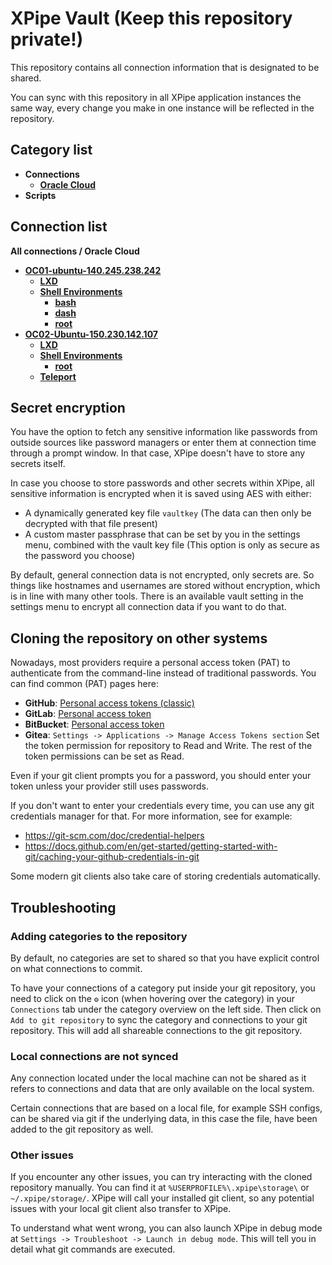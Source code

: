 # XPipe Vault (Keep this repository private!)

This repository contains all connection information that is designated to be shared.

You can sync with this repository in all XPipe application instances the same way, every change you make in one instance will be reflected in the repository. 

## Category list

- **Connections**
  - [**Oracle Cloud**](categories/390817b1-f071-4d08-a6cf-0b4cc249733e)
- **Scripts**

## Connection list

**All connections / Oracle Cloud**

- [**OC01-ubuntu-140.245.238.242**](stores/0c8bb798-d441-47f4-b72e-44549cd8ac08)
  - [**LXD**](stores/fc96b338-bf28-458d-ba74-1c6dedc82793)
  - [**Shell Environments**](stores/41f256e8-865e-3a3a-9f51-d6e0f5a7784a)
    - [**bash**](stores/9ee33878-79a0-4cda-84f7-833d0c1e392a)
    - [**dash**](stores/7edac009-1d1d-42e7-aa76-4f2618c0f8d5)
    - [**root**](stores/acb2d51e-9249-4184-a7ac-6ab73a26aef4)
- [**OC02-Ubuntu-150.230.142.107**](stores/99cb56f2-3e67-4737-8394-fcc536e1d29a)
  - [**LXD**](stores/2bab33d0-6451-45c9-a251-a53be0b6c301)
  - [**Shell Environments**](stores/63289696-122b-3c47-a8c9-0989843f1293)
    - [**root**](stores/ff12dd35-3f3c-4a5e-aeb3-86e986b2ffe8)
  - [**Teleport**](stores/dd684490-487b-4359-b77c-385418f10873)


## Secret encryption

You have the option to fetch any sensitive information like passwords from outside sources like password managers or enter them at connection time through a prompt window. In that case, XPipe doesn't have to store any secrets itself.

In case you choose to store passwords and other secrets within XPipe, all sensitive information is encrypted when it is saved using AES with either:

- A dynamically generated key file `vaultkey` (The data can then only be decrypted with that file present)
- A custom master passphrase that can be set by you in the settings menu, combined with the vault key file (This option is only as secure as the password you choose)

By default, general connection data is not encrypted, only secrets are.
So things like hostnames and usernames are stored without encryption, which is in line with many other tools.
There is an available vault setting in the settings menu to encrypt all connection data if you want to do that.

## Cloning the repository on other systems

Nowadays, most providers require a personal access token (PAT) to authenticate from the command-line instead of traditional passwords.
You can find common (PAT) pages here:
- **GitHub**: [Personal access tokens (classic)](https://github.com/settings/tokens)
- **GitLab**: [Personal access token](https://docs.gitlab.com/ee/user/profile/personal_access_tokens.html)
- **BitBucket**: [Personal access token](https://support.atlassian.com/bitbucket-cloud/docs/access-tokens/)
- **Gitea**: `Settings -> Applications -> Manage Access Tokens section`
Set the token permission for repository to Read and Write. The rest of the token permissions can be set as Read.

Even if your git client prompts you for a password, you should enter your token unless your provider still uses passwords.

If you don't want to enter your credentials every time, you can use any git credentials manager for that.
For more information, see for example:
- https://git-scm.com/doc/credential-helpers
- https://docs.github.com/en/get-started/getting-started-with-git/caching-your-github-credentials-in-git

Some modern git clients also take care of storing credentials automatically.

## Troubleshooting

### Adding categories to the repository

By default, no categories are set to shared so that you have explicit control on what connections to commit.

To have your connections of a category put inside your git repository,
you need to click on the `⚙️` icon (when hovering over the category)
in your `Connections` tab under the category overview on the left side.
Then click on `Add to git repository` to sync the category and connections to your git repository.
This will add all shareable connections to the git repository.

### Local connections are not synced

Any connection located under the local machine can not be shared as it refers to connections and data that are only available on the local system.

Certain connections that are based on a local file, for example SSH configs, can be shared via git if the underlying data, in this case the file, have been added to the git repository as well.

### Other issues

If you encounter any other issues, you can try interacting with the cloned repository manually.
You can find it at `%USERPROFILE%\.xpipe\storage\` or `~/.xpipe/storage/`.
XPipe will call your installed git client, so any potential issues with your local git client also transfer to XPipe.

To understand what went wrong, you can also launch XPipe in debug mode at `Settings -> Troubleshoot -> Launch in debug mode`.
This will tell you in detail what git commands are executed.
